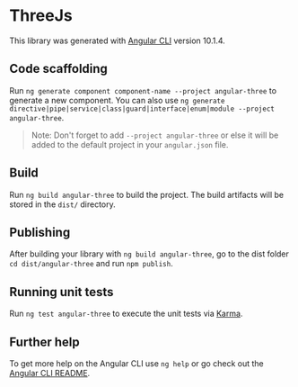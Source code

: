 # ThreeJs

This library was generated with [Angular CLI](https://github.com/angular/angular-cli) version 10.1.4.

## Code scaffolding

Run `ng generate component component-name --project angular-three` to generate a new component. You can also use `ng generate directive|pipe|service|class|guard|interface|enum|module --project angular-three`.
> Note: Don't forget to add `--project angular-three` or else it will be added to the default project in your `angular.json` file. 

## Build

Run `ng build angular-three` to build the project. The build artifacts will be stored in the `dist/` directory.

## Publishing

After building your library with `ng build angular-three`, go to the dist folder `cd dist/angular-three` and run `npm publish`.

## Running unit tests

Run `ng test angular-three` to execute the unit tests via [Karma](https://karma-runner.github.io).

## Further help

To get more help on the Angular CLI use `ng help` or go check out the [Angular CLI README](https://github.com/angular/angular-cli/blob/master/README.md).
